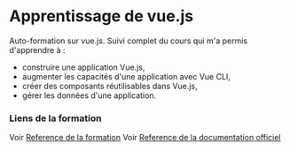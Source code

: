 # Apprentissage de vue.js
Auto-formation sur vue.js. Suivi complet du cours qui m'a permis d'apprendre à :

* construire une application Vue.js,
* augmenter les capacités d'une application avec Vue CLI,
* créer des composants réutilisables dans Vue.js,
* gérer les données d'une application.

### Liens de la formation
Voir [Reference de la formation](https://openclassrooms.com/fr/courses/6390311-creez-une-application-web-avec-vue-js)
Voir [Reference de la documentation officiel](https://fr.vuejs.org/)